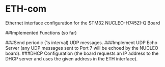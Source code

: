 # ETH-com
Ethernet interface configuration for the STM32 NUCLEO-H745ZI-Q Board

##Implemented Functions (so far)

###Send periodic (1s interval) UDP messages.
###Implement UDP Echo Server (any UDP messages sent to Port 7 will be echoed by the NUCLEO board).
###DHCP Configuration (the board requests an IP address to the DHCP server and uses the given address in the ETH interface). 
